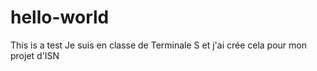 # hello-world
This is a test
Je suis en classe de Terminale S et j'ai crée cela pour mon projet d'ISN

